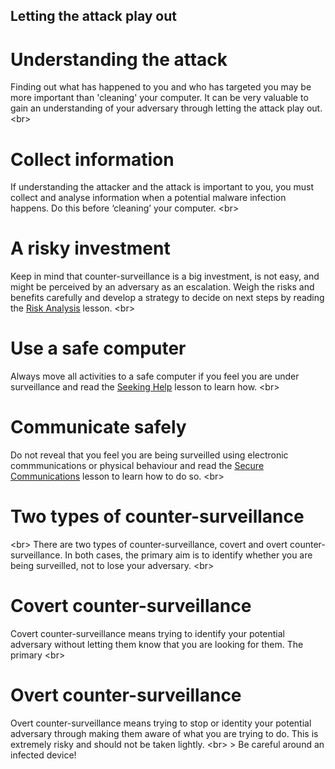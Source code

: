 
## Letting the attack play out

# Understanding the attack
Finding out what has happened to you and who has targeted you may be more important than &#39;cleaning&#39; your computer. It can be very valuable to gain an understanding of your adversary through letting the attack play out.
&lt;br&gt;
# Collect information
If understanding the attacker and the attack is important to you, you must collect and analyse information when a potential malware infection happens. Do this before ‘cleaning’ your computer.
&lt;br&gt;
# A risky investment
Keep in mind that counter-surveillance is a big investment, is not easy, and might be perceived by an adversary as an escalation. Weigh the risks and benefits carefully and develop a strategy to decide on next steps by reading the [Risk Analysis](topics/practice-2-planning/2-assess-risk/1-1-intro.md) lesson.
&lt;br&gt;
# Use a safe computer
Always move all activities to a safe computer if you feel you are under surveillance and read the [Seeking Help](topics/practice-1-emergencies/1-seeking-help/1-1-intro.md) lesson to learn how.
&lt;br&gt;
# Communicate safely
Do not reveal that you feel you are being surveilled using electronic commmunications or physical behaviour and read the [Secure Communications](topics/understand-4-digisec/4-secure-communications/1-1-intro.md) lesson to learn how to do so.
&lt;br&gt;
# Two types of counter-surveillance
&lt;br&gt;
There are two types of counter-surveillance, covert and overt counter-surveillance. In both cases, the primary aim is to identify whether you are being surveilled, not to lose your adversary.
&lt;br&gt;
# Covert counter-surveillance
Covert counter-surveillance means trying to identify your potential adversary without letting them know that you are looking for them. The primary
&lt;br&gt;
# Overt counter-surveillance
Overt counter-surveillance means trying to stop or identity your potential adversary through making them aware of what you are trying to do. This is extremely risky and should not be taken lightly.
&lt;br&gt;
&gt; Be careful around an infected device!
